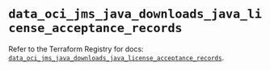 # `data_oci_jms_java_downloads_java_license_acceptance_records`

Refer to the Terraform Registry for docs: [`data_oci_jms_java_downloads_java_license_acceptance_records`](https://registry.terraform.io/providers/oracle/oci/7.19.0/docs/data-sources/jms_java_downloads_java_license_acceptance_records).

